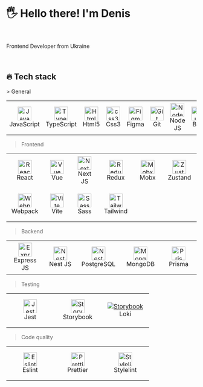 <h1 align="left">🖐 Hello there! I'm Denis</h1>
<br>

Frontend Developer from Ukraine

  <br>

<h2 align="left" id="ndiuky-stack">🔥 Tech stack</h2>
> General

<table width='100%'>
  <tr>
    <td align="center" width="110" height="90">
      <a href="#ndiuky-stack">
        <img src="https://raw.githubusercontent.com/ndiuky/devicon/refs/heads/master/icons/javascript/javascript-original.svg" width="36" height="36" alt="JavaScript" />
      </a>
      <br>JavaScript
    </td>
    <td align="center" width="110" height="90">
      <a href="#ndiuky-stack">
        <img src="https://raw.githubusercontent.com/ndiuky/devicon/refs/heads/master/icons/typescript/typescript-original.svg" width="36" height="36" alt="TypeScript" />
      </a>
      <br>TypeScript
    </td>
        <td align="center" width="110" height="90">
      <a href="#ndiuky-stack">
        <img src="https://raw.githubusercontent.com/ndiuky/devicon/refs/heads/master/icons/html5/html5-original.svg" width="36" height="36" alt="Html5" />
      </a>
      <br>Html5
    </td>
    <td align="center" width="110" height="90"> 
      <a href="#ndiuky-stack" >
        <img src="https://raw.githubusercontent.com/ndiuky/devicon/refs/heads/master/icons/css3/css3-original.svg" width="36" height="36" alt="css3" />
      </a>
      <br>Css3
    </td>
    <td align="center" width="110" height="90">
      <a href="#ndiuky-stack" >
        <img src="https://raw.githubusercontent.com/ndiuky/devicon/refs/heads/master/icons/figma/figma-original.svg" width="36" height="36" alt="Figma" />
      </a>
      <br>Figma
    </td>
    <td align="center" width="110" height="90">
      <a href="#ndiuky-stack">
        <img src="https://raw.githubusercontent.com/ndiuky/devicon/refs/heads/master/icons/git/git-original.svg" width="36" height="36" alt="Git" />
      </a>
      <br>Git
    </td>
    <td align="center" width="110" height="90"> 
      <a href="#ndiuky-stack">
        <img src="https://raw.githubusercontent.com/ndiuky/devicon/refs/heads/master/icons/nodejs/nodejs-original-wordmark.svg" width="36" height="36" alt="Node JS" />
      </a>
      <br>Node JS
    </td>
    <td align="center" width="110" height="90"> 
      <a href="#ndiuky-stack">
        <img src="https://raw.githubusercontent.com/ndiuky/devicon/refs/heads/master/icons/bun/bun-original.svg" width="36" height="36" alt="Bun" />
      </a>
      <br>Bun
    </td>
    <td align="center" width="110" height="90"> 
      <a href="#ndiuky-stack" >
        <img src="https://raw.githubusercontent.com/ndiuky/devicon/refs/heads/master/icons/github/github-original.svg" width="36" height="36" alt="Github" />
      </a>
      <br>Github
    </td>
    <td align="center" width="110" height="90"> 
      <a href="#ndiuky-stack" >
        <img src="https://raw.githubusercontent.com/ndiuky/devicon/refs/heads/master/icons/docker/docker-original.svg" width="36" height="36" alt="Docker" />
      </a>
      <br>Docker
    </td>
  </tr> 
</table>

> Frontend

<table width='100%'>
  <tr>
   <td align="center" width="110" height="90">
      <a href="#ndiuky-stack">
        <img src="https://raw.githubusercontent.com/ndiuky/devicon/refs/heads/master/icons/react/react-original.svg" width="36" height="36" alt="React" />
      </a>
      <br>React
    </td>
    <td align="center" width="110" height="90">
      <a href="#ndiuky-stack">
        <img src="https://raw.githubusercontent.com/ndiuky/devicon/refs/heads/master/icons/vuejs/vuejs-original.svg" width="36" height="36" alt="Vue" />
      </a>
      <br>Vue
    </td>
    <td align="center" width="110" height="90">
      <a href="#ndiuky-stack" >
        <img src="https://www.svgrepo.com/show/354113/nextjs-icon.svg" width="36" height="36" alt="Next JS" />
      </a>
      <br>Next JS
    </td>
    <td align="center" width="110" height="90">
      <a href="#ndiuky-stack" >
        <img src="https://raw.githubusercontent.com/ndiuky/devicon/refs/heads/master/icons/redux/redux-original.svg" width="36" height="36" alt="Redux" />
      </a>
      <br>Redux
    </td>
    <td align="center" width="110" height="90"> 
      <a href="#ndiuky-stack" >
        <img src="https://raw.githubusercontent.com/ndiuky/devicon/refs/heads/master/icons/mobx/mobx-original.svg" width="36" height="36" alt="Mobx" />
      </a>
      <br>Mobx
    </td>
     <td align="center" width="110" height="90"> 
      <a href="#ndiuky-stack" >
        <img src="https://user-images.githubusercontent.com/958486/218346783-72be5ae3-b953-4dd7-b239-788a882fdad6.svg" width="36" height="36" alt="Zustand" />
      </a>
      <br>Zustand
    </td>
  </tr> 
  <tr>
    <td align="center" width="110" height="90"> 
      <a href="#ndiuky-stack" >
        <img src="https://raw.githubusercontent.com/ndiuky/devicon/refs/heads/master/icons/webpack/webpack-original.svg" width="36" height="36" alt="Webpack" />
      </a>
      <br>Webpack
    </td>
    <td align="center" width="110" height="90"> 
      <a href="#ndiuky-stack" >
        <img src="https://raw.githubusercontent.com/ndiuky/devicon/refs/heads/master/icons/vitejs/vitejs-original.svg" width="36" height="36" alt="Vite" />
      </a>
      <br>Vite
    </td> 
    <td align="center" width="110" height="90">
      <a href="#ndiuky-stack">
        <img src="https://raw.githubusercontent.com/ndiuky/devicon/refs/heads/master/icons/sass/sass-original.svg" width="36" height="36" alt="Sass" />
      </a>
      <br>Sass
    </td>
    <td align="center" width="110" height="90">
      <a href="#ndiuky-stack">
        <img src="https://raw.githubusercontent.com/ndiuky/devicon/refs/heads/master/icons/tailwindcss/tailwindcss-original.svg" width="36" height="36" alt="Tailwind" />
      </a>
      <br>Tailwind
    </td>
  </tr> 
</table>

> Backend

<table width='100%'>
  <tr>
    <td align="center" width="110" height="90"> 
      <a href="#ndiuky-stack" >
        <img src="https://raw.githubusercontent.com/ndiuky/devicon/refs/heads/master/icons/express/express-original.svg" width="36" height="36" alt="Express JS" />
      </a>
      <br>Express JS
    </td>
    <td align="center" width="110" height="90"> 
      <a href="#ndiuky-stack" >
        <img src="https://raw.githubusercontent.com/ndiuky/devicon/refs/heads/master/icons/nestjs/nestjs-original.svg" width="36" height="36" alt="Nest JS" />
      </a>
      <br>Nest JS
    </td>
     <td align="center" width="110" height="90"> 
      <a href="#ndiuky-stack" >
        <img src="https://upload.wikimedia.org/wikipedia/commons/thumb/2/29/Postgresql_elephant.svg/1200px-Postgresql_elephant.svg.png" width="36" height="36" alt="Nest JS" />
      </a>
      <br>PostgreSQL
    </td>
    <td align="center" width="110" height="90">
      <a href="#ndiuky-stack" >
        <img src="https://raw.githubusercontent.com/ndiuky/devicon/refs/heads/master/icons/mongodb/mongodb-original.svg" width="36" height="36" alt="Mongo DB" />
      </a>
      <br>MongoDB
    </td>
    <td align="center" width="110" height="90"> 
      <a href="#ndiuky-stack" >
        <img src="https://raw.githubusercontent.com/ndiuky/devicon/refs/heads/master/icons/prisma/prisma-original.svg" width="36" height="36" alt="Prisma" />
      </a>
      <br>Prisma
    </td>
  </tr> 
</table>

> Testing

<table width='100%'>
  <tr>
    <td align="center" width="110" height="90"> 
      <a href="#ndiuky-stack" >
        <img src="https://raw.githubusercontent.com/ndiuky/devicon/refs/heads/master/icons/jest/jest-plain.svg" width="36" height="36" alt="Jest" />
      </a>
      <br>Jest
    </td>
    <td align="center" width="110" height="90"> 
      <a href="#ndiuky-stack" >
        <img src="https://raw.githubusercontent.com/ndiuky/devicon/refs/heads/master/icons/storybook/storybook-original.svg" width="36" height="36" alt="Storybook" />
      </a>
      <br>Storybook
    </td>
     <td align="center" width="110" height="90"> 
      <a href="#ndiuky-stack" >
        <img src="https://user-images.githubusercontent.com/378279/27998811-43b9906e-6515-11e7-835a-6f596506cc46.png"  alt="Storybook" />
      </a>
      <br>Loki
    </td>
  </tr> 
</table>

> Code quality

<table width='100%'>
  <tr>
     <td align="center" width="110" height="90">
      <a href="#ndiuky-stack">
        <img src="https://raw.githubusercontent.com/ndiuky/devicon/refs/heads/master/icons/eslint/eslint-original.svg" width="36" height="36" alt="Eslint" />
      </a>
      <br>Eslint
    </td>
    <td align="center" width="110" height="90">
      <a href="#ndiuky-stack">
        <img src="https://raw.githubusercontent.com/ndiuky/devicon/refs/heads/master/icons/prettier/prettier-original.svg" width="36" height="36" alt="Prettier" />
      </a>
      <br>Prettier
    </td>
      <td align="center" width="110" height="90">
      <a href="#ndiuky-stack">
        <img src="https://raw.githubusercontent.com/hipstersmoothie/stylelint-formatter-github/HEAD/logo.png" width="36" height="36" alt="Stylelint" />
      </a>
      <br>Stylelint
    </td>
  </tr> 
</table>
